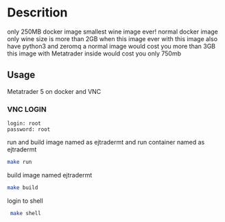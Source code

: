 # Descrition
 only 250MB docker image smallest  wine image ever! normal docker image only wine size is more than 2GB when this image ever with this image also have python3 and zeromq a normal image would cost you more than 3GB this image with Metatrader inside would cost you only 750mb
## Usage

Metatrader 5 on docker and VNC

### VNC LOGIN

```
login: root
password: root
```

run and build image named as ejtradermt and run container named as ejtradermt

```bash
make run
```

build image named ejtradermt

```bash
make build
```

login to shell

```bash
 make shell
```
